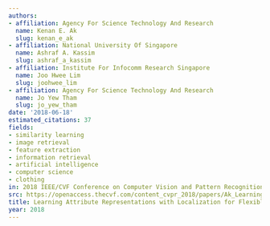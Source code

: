 ```yaml
---
authors:
- affiliation: Agency For Science Technology And Research
  name: Kenan E. Ak
  slug: kenan_e_ak
- affiliation: National University Of Singapore
  name: Ashraf A. Kassim
  slug: ashraf_a_kassim
- affiliation: Institute For Infocomm Research Singapore
  name: Joo Hwee Lim
  slug: joohwee_lim
- affiliation: Agency For Science Technology And Research
  name: Jo Yew Tham
  slug: jo_yew_tham
date: '2018-06-18'
estimated_citations: 37
fields:
- similarity learning
- image retrieval
- feature extraction
- information retrieval
- artificial intelligence
- computer science
- clothing
in: 2018 IEEE/CVF Conference on Computer Vision and Pattern Recognition
src: https://openaccess.thecvf.com/content_cvpr_2018/papers/Ak_Learning_Attribute_Representations_CVPR_2018_paper.pdf
title: Learning Attribute Representations with Localization for Flexible Fashion Search
year: 2018
---
```

